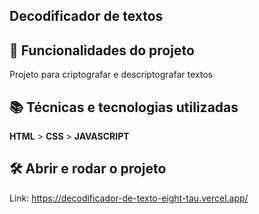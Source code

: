 ## Decodificador de textos


## 🔨 Funcionalidades do projeto

Projeto para criptografar e descriptografar textos


## 📚 Técnicas e tecnologias utilizadas

**HTML** > **CSS** > **JAVASCRIPT** 


## 🛠️ Abrir e rodar o projeto

Link: https://decodificador-de-texto-eight-tau.vercel.app/

